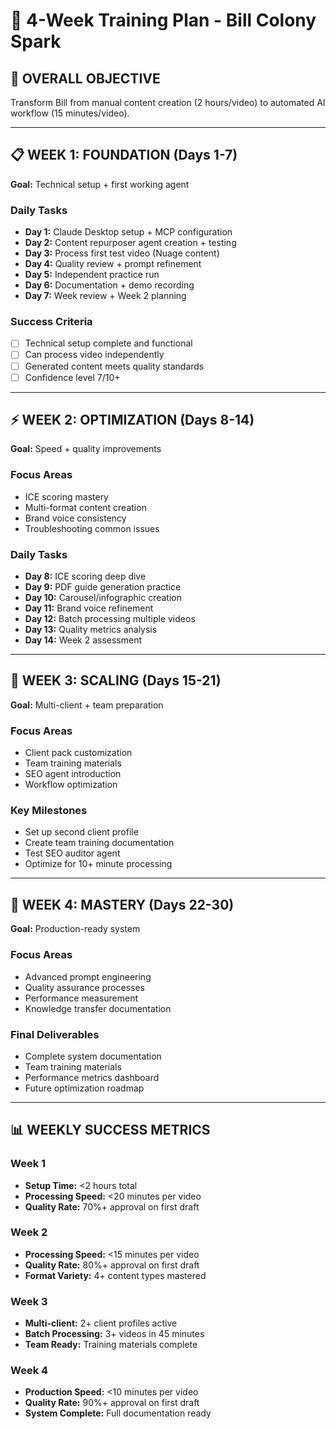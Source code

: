 # 📅 4-Week Training Plan - Bill Colony Spark

## 🎯 OVERALL OBJECTIVE
Transform Bill from manual content creation (2 hours/video) to automated AI workflow (15 minutes/video).

---

## 📋 WEEK 1: FOUNDATION (Days 1-7)
**Goal:** Technical setup + first working agent

### Daily Tasks
- **Day 1:** Claude Desktop setup + MCP configuration
- **Day 2:** Content repurposer agent creation + testing
- **Day 3:** Process first test video (Nuage content)
- **Day 4:** Quality review + prompt refinement
- **Day 5:** Independent practice run
- **Day 6:** Documentation + demo recording
- **Day 7:** Week review + Week 2 planning

### Success Criteria
- [ ] Technical setup complete and functional
- [ ] Can process video independently
- [ ] Generated content meets quality standards
- [ ] Confidence level 7/10+

---

## ⚡ WEEK 2: OPTIMIZATION (Days 8-14)
**Goal:** Speed + quality improvements

### Focus Areas
- ICE scoring mastery
- Multi-format content creation
- Brand voice consistency
- Troubleshooting common issues

### Daily Tasks
- **Day 8:** ICE scoring deep dive
- **Day 9:** PDF guide generation practice
- **Day 10:** Carousel/infographic creation
- **Day 11:** Brand voice refinement
- **Day 12:** Batch processing multiple videos
- **Day 13:** Quality metrics analysis
- **Day 14:** Week 2 assessment

---

## 🔄 WEEK 3: SCALING (Days 15-21)
**Goal:** Multi-client + team preparation

### Focus Areas
- Client pack customization
- Team training materials
- SEO agent introduction
- Workflow optimization

### Key Milestones
- Set up second client profile
- Create team training documentation
- Test SEO auditor agent
- Optimize for 10+ minute processing

---

## 🎯 WEEK 4: MASTERY (Days 22-30)
**Goal:** Production-ready system

### Focus Areas
- Advanced prompt engineering
- Quality assurance processes
- Performance measurement
- Knowledge transfer documentation

### Final Deliverables
- Complete system documentation
- Team training materials
- Performance metrics dashboard
- Future optimization roadmap

---

## 📊 WEEKLY SUCCESS METRICS

### Week 1
- **Setup Time:** <2 hours total
- **Processing Speed:** <20 minutes per video
- **Quality Rate:** 70%+ approval on first draft

### Week 2
- **Processing Speed:** <15 minutes per video
- **Quality Rate:** 80%+ approval on first draft
- **Format Variety:** 4+ content types mastered

### Week 3
- **Multi-client:** 2+ client profiles active
- **Batch Processing:** 3+ videos in 45 minutes
- **Team Ready:** Training materials complete

### Week 4
- **Production Speed:** <10 minutes per video
- **Quality Rate:** 90%+ approval on first draft
- **System Complete:** Full documentation ready